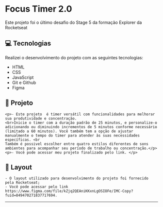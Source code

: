 <h1>Focus Timer 2.0</h1>

<p>Este projeto foi o último desafio do Stage 5 da formação Explorer da Rocketseat</p>

## 💻 Tecnologias

Realizei o desenvolvimento do projeto com as seguintes tecnologias:

- HTML
- CSS
- JavaScript
- Git e Github
- Figma

## 📝 Projeto

    <p>- Este projeto  é timer versátil com funcionalidades para melhorar sua produtividade e concentração.
    <br>Inicie o timer com a duração padrão de 25 minutos, e personalize-o adicionando ou diminuindo incrementos de 5 minutos conforme necessário (limitado a 60 minutos). Você também tem a opção de ajustar manualmente o tempo do timer para atender às suas necessidades específicas. <br
    Também é possivel escolher entre quatro estilos diferentes de sons ambientes para acompanhar seu período de trabalho ou concentração.</p>
    <p>- Você pode acessar meu projeto finalizado pelo link. </p>

## 🎨 Layout 
    

    - O layout utilizado para desenvolvimento do projeto foi fornecido pela Rocketseat; 
    - Você pode acessar pelo link https://www.figma.com/file/kZjq2QEAniKKxnLgOSIOFe/IMC-Copy?fuid=849470271837717694.
****
